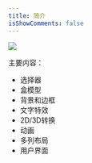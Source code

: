 ```yaml
---
title: 简介
isShowComments: false
---
```


![](https://tva1.sinaimg.cn/large/007S8ZIlly1ge6c33vcpnj30m808zjrj.jpg)

<div class="custom-block warning">

主要内容：

+ 选择器 
+ 盒模型
+ 背景和边框
+ 文字特效
+ 2D/3D转换
+ 动画
+ 多列布局
+ 用户界面
  

</div>
